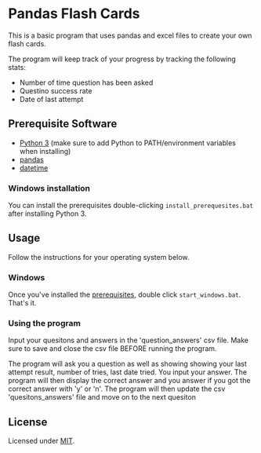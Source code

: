 # Pandas Flash Cards

This is a basic program that uses pandas and excel files to create your own flash cards.

The program will keep track of your progress by tracking the following stats:
- Number of time question has been asked
- Questino success rate
- Date of last attempt


## Prerequisite Software

- [Python 3](https://www.python.org/) (make sure to add Python to PATH/environment variables when installing)
- [pandas](https://pandas.pydata.org/)
- [datetime](https://github.com/SeleniumHQ/selenium/](https://docs.python.org/3/library/datetime.html))


### Windows installation

You can install the prerequisites double-clicking `install_prerequesites.bat` after installing Python 3.

## Usage
     
Follow the instructions for your operating system below.

### Windows

Once you've installed the [prerequisites](#prerequisite-software), double click `start_windows.bat`. That's it. 

### Using the program
Input your quesitons and answers in the 'question_answers' csv file. Make sure to save and close the csv file BEFORE running the program.

The program will ask you a question as well as showing showing your last attempt result, number of tries, last date tried.
You input your answer. The program will then display the correct answer and you answer if you got the correct answer with 'y' or 'n'. The program will then update the csv 'quesitons_answers' file and move on to the next quesiton



## License

Licensed under [MIT]((https://opensource.org/license/mit/)).
